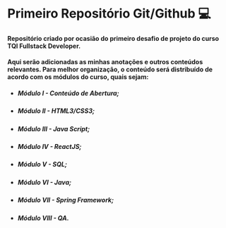 # Primeiro Repositório Git/Github 💻
#### Repositório criado por ocasião do primeiro desafio de projeto do curso TQI Fullstack Developer.

#### Aqui serão adicionadas as minhas anotações e outros conteúdos relevantes. Para melhor organização, o conteúdo será distribuído de acordo com os módulos do curso, quais sejam: 

- ##### Módulo I - Conteúdo de Abertura;

- ##### Módulo II - HTML3/CSS3;

- ##### Módulo III - Java Script;

- ##### Módulo IV - ReactJS;

- ##### Módulo V - SQL;

- ##### Módulo VI - Java;

- ##### Módulo VII - Spring Framework;

- ##### Módulo VIII - QA.

  



